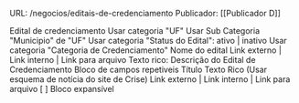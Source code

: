 URL: /negocios/editais-de-credenciamento
Publicador: [[Publicador D]]

Edital de credenciamento
	Usar categoria "UF"
	Usar Sub Categoria "Municipio" de "UF"
	Usar categoria "Status do Edital": ativo | inativo
	Usar categoria "Categoria de Credenciamento"
	Nome do edital
	Link externo | Link interno | Link para arquivo	
	Texto rico: Descrição do Edital de Credenciamento
	Bloco de campos repetiveis 
			Título
			Texto Rico (Usar esquema de notícia do site de Crise)
			Link externo | Link interno | Link para arquivo	
			[ ] Bloco expansível	